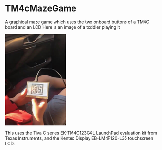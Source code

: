 # TM4cMazeGame
A graphical maze game which uses the two onboard buttons of a TM4C board and an LCD 
Here is an image of a toddler playing it

<img src="./IMG_4883%202.jpeg" width="200" height="300">

This uses the Tiva C series EK-TM4C123GXL LaunchPad evaluation kit from Texas Instruments, and the Kentec Display EB-LM4F120-L35 touchscreen LCD.
